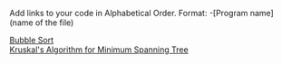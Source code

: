 Add links to your code in Alphabetical Order.
Format: -[Program name](name of the file)

[Bubble Sort](bubble_sort.cpp)  
[Kruskal's Algorithm for Minimum Spanning Tree](kruskal_minimum_spanning_tree.cpp)
